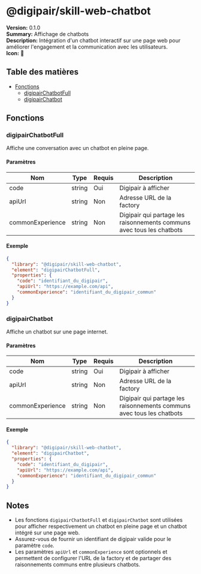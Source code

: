 # @digipair/skill-web-chatbot

**Version:** 0.1.0  
**Summary:** Affichage de chatbots  
**Description:** Intégration d'un chatbot interactif sur une page web pour améliorer l'engagement et la communication avec les utilisateurs.  
**Icon:** 🤖

## Table des matières

- [Fonctions](#fonctions)
  - [digipairChatbotFull](#digipairChatbotFull)
  - [digipairChatbot](#digipairChatbot)

## Fonctions

### digipairChatbotFull

Affiche une conversation avec un chatbot en pleine page.

#### Paramètres

| Nom              | Type   | Requis | Description                                                                 |
|------------------|--------|--------|-----------------------------------------------------------------------------|
| code             | string | Oui    | Digipair à afficher                                                         |
| apiUrl           | string | Non    | Adresse URL de la factory                                                   |
| commonExperience | string | Non    | Digipair qui partage les raisonnements communs avec tous les chatbots       |

#### Exemple

```json
{
  "library": "@digipair/skill-web-chatbot",
  "element": "digipairChatbotFull",
  "properties": {
    "code": "identifiant_du_digipair",
    "apiUrl": "https://example.com/api",
    "commonExperience": "identifiant_du_digipair_commun"
  }
}
```

### digipairChatbot

Affiche un chatbot sur une page internet.

#### Paramètres

| Nom              | Type   | Requis | Description                                                                 |
|------------------|--------|--------|-----------------------------------------------------------------------------|
| code             | string | Oui    | Digipair à afficher                                                         |
| apiUrl           | string | Non    | Adresse URL de la factory                                                   |
| commonExperience | string | Non    | Digipair qui partage les raisonnements communs avec tous les chatbots       |

#### Exemple

```json
{
  "library": "@digipair/skill-web-chatbot",
  "element": "digipairChatbot",
  "properties": {
    "code": "identifiant_du_digipair",
    "apiUrl": "https://example.com/api",
    "commonExperience": "identifiant_du_digipair_commun"
  }
}
```

## Notes

- Les fonctions `digipairChatbotFull` et `digipairChatbot` sont utilisées pour afficher respectivement un chatbot en pleine page et un chatbot intégré sur une page web.
- Assurez-vous de fournir un identifiant de digipair valide pour le paramètre `code`.
- Les paramètres `apiUrl` et `commonExperience` sont optionnels et permettent de configurer l'URL de la factory et de partager des raisonnements communs entre plusieurs chatbots.